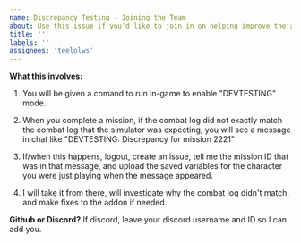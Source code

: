 ```yaml
---
name: Discrepancy Testing - Joining the Team
about: Use this issue if you'd like to join in on helping improve the accuracy of the simulation engine
title: ''
labels: ''
assignees: 'teelolws'
---
```


**What this involves:**

1. You will be given a comand to run in-game to enable "DEVTESTING" mode.

2. When you complete a mission, if the combat log did not exactly match the combat log that the simulator was expecting, you will see a message in chat like "DEVTESTING: Discrepancy for mission 2221"

3. If/when this happens, logout, create an issue, tell me the mission ID that was in that message, and upload the saved variables for the character you were just playing when the message appeared.

4. I will take it from there, will investigate why the combat log didn't match, and make fixes to the addon if needed.

**Github or Discord?**
If discord, leave your discord username and ID so I can add you.
